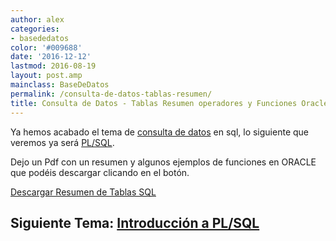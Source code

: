 ```yaml
---
author: alex
categories:
- basededatos
color: '#009688'
date: '2016-12-12'
lastmod: 2016-08-19
layout: post.amp
mainclass: BaseDeDatos
permalink: /consulta-de-datos-tablas-resumen/
title: Consulta de Datos - Tablas Resumen operadores y Funciones Oracle
---
```


Ya hemos acabado el tema de [consulta de datos][1] en sql, lo siguiente que veremos ya será [PL/SQL][2].

Dejo un Pdf con un resumen y algunos ejemplos de funciones en ORACLE que podéis descargar clicando en el botón.

<div class="button-post">
  <a href="/pdfs/SOLOTABLAS.pdf" target="_blank">Descargar Resumen de Tablas SQL</a>
</div>

## Siguiente Tema: [Introducción a PL/SQL][2]


 [1]: https://elbauldelprogramador.com/bases-de-datos/
 [2]: https://elbauldelprogramador.com/introduccion-plsql/